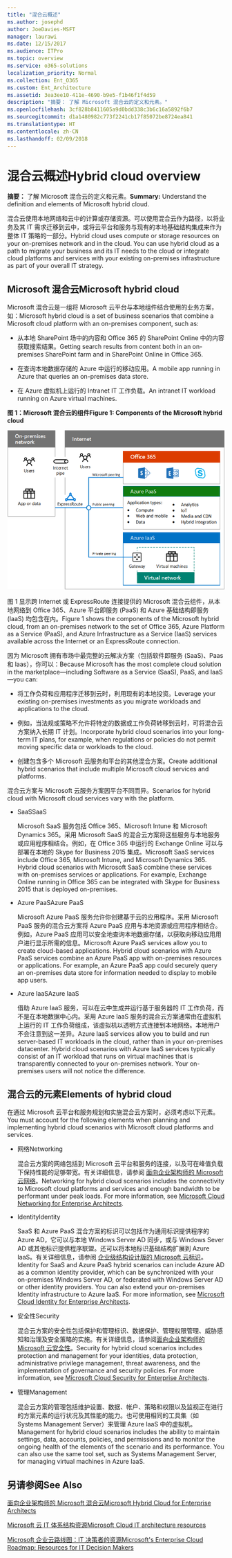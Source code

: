 ```yaml
---
title: "混合云概述"
ms.author: josephd
author: JoeDavies-MSFT
manager: laurawi
ms.date: 12/15/2017
ms.audience: ITPro
ms.topic: overview
ms.service: o365-solutions
localization_priority: Normal
ms.collection: Ent_O365
ms.custom: Ent_Architecture
ms.assetid: 3ea3ee10-411e-4690-b9e5-f1b46f1f4d59
description: "摘要： 了解 Microsoft 混合云的定义和元素。"
ms.openlocfilehash: 3cf828b8411605a9d0bdd338c3b6c16a5892f6b7
ms.sourcegitcommit: d1a1480982c773f2241cb17f85072be8724ea841
ms.translationtype: HT
ms.contentlocale: zh-CN
ms.lasthandoff: 02/09/2018
---
```

# <a name="hybrid-cloud-overview"></a><span data-ttu-id="e0da1-103">混合云概述</span><span class="sxs-lookup"><span data-stu-id="e0da1-103">Hybrid cloud overview</span></span>

 <span data-ttu-id="e0da1-104">**摘要：** 了解 Microsoft 混合云的定义和元素。</span><span class="sxs-lookup"><span data-stu-id="e0da1-104">**Summary:** Understand the definition and elements of Microsoft hybrid cloud.</span></span>
  
<span data-ttu-id="e0da1-p101">混合云使用本地网络和云中的计算或存储资源。可以使用混合云作为路径，以将业务及其 IT 需求迁移到云中，或将云平台和服务与现有的本地基础结构集成来作为整体 IT 策略的一部分。</span><span class="sxs-lookup"><span data-stu-id="e0da1-p101">Hybrid cloud uses compute or storage resources on your on-premises network and in the cloud. You can use hybrid cloud as a path to migrate your business and its IT needs to the cloud or integrate cloud platforms and services with your existing on-premises infrastructure as part of your overall IT strategy.</span></span>
  
## <a name="microsoft-hybrid-cloud"></a><span data-ttu-id="e0da1-107">Microsoft 混合云</span><span class="sxs-lookup"><span data-stu-id="e0da1-107">Microsoft hybrid cloud</span></span>

<span data-ttu-id="e0da1-108">Microsoft 混合云是一组将 Microsoft 云平台与本地组件结合使用的业务方案，如：</span><span class="sxs-lookup"><span data-stu-id="e0da1-108">Microsoft hybrid cloud is a set of business scenarios that combine a Microsoft cloud platform with an on-premises component, such as:</span></span> 
  
- <span data-ttu-id="e0da1-109">从本地 SharePoint 场中的内容和 Office 365 的 SharePoint Online 中的内容获取搜索结果。</span><span class="sxs-lookup"><span data-stu-id="e0da1-109">Getting search results from content both in an on-premises SharePoint farm and in SharePoint Online in Office 365.</span></span>
    
- <span data-ttu-id="e0da1-110">在查询本地数据存储的 Azure 中运行的移动应用。</span><span class="sxs-lookup"><span data-stu-id="e0da1-110">A mobile app running in Azure that queries an on-premises data store.</span></span>
    
- <span data-ttu-id="e0da1-111">在 Azure 虚拟机上运行的 Intranet IT 工作负载。</span><span class="sxs-lookup"><span data-stu-id="e0da1-111">An intranet IT workload running on Azure virtual machines.</span></span>
    
<span data-ttu-id="e0da1-112">**图 1：Microsoft 混合云的组件**</span><span class="sxs-lookup"><span data-stu-id="e0da1-112">**Figure 1: Components of the Microsoft hybrid cloud**</span></span>

![Microsoft 混合云的组件](images/Hybrid_Poster/MS_Hybrid_Cloud.png)
  
<span data-ttu-id="e0da1-114">图 1 显示跨 Internet 或 ExpressRoute 连接提供的 Microsoft 混合云组件，从本地网络到 Office 365、Azure 平台即服务 (PaaS) 和 Azure 基础结构即服务 (IaaS) 均包含在内。</span><span class="sxs-lookup"><span data-stu-id="e0da1-114">Figure 1 shows the components of the Microsoft hybrid cloud, from an on-premises network to the set of Office 365, Azure Platform as a Service (PaaS), and Azure Infrastructure as a Service (IaaS) services available across the Internet or an ExpressRoute connection.</span></span>
  
<span data-ttu-id="e0da1-115">因为 Microsoft 拥有市场中最完整的云解决方案（包括软件即服务 (SaaS)、Paas 和 laas），你可以：</span><span class="sxs-lookup"><span data-stu-id="e0da1-115">Because Microsoft has the most complete cloud solution in the marketplace—including Software as a Service (SaaS), PaaS, and IaaS—you can:</span></span>
  
- <span data-ttu-id="e0da1-116">将工作负荷和应用程序迁移到云时，利用现有的本地投资。</span><span class="sxs-lookup"><span data-stu-id="e0da1-116">Leverage your existing on-premises investments as you migrate workloads and applications to the cloud.</span></span>
    
- <span data-ttu-id="e0da1-117">例如，当法规或策略不允许将特定的数据或工作负荷转移到云时，可将混合云方案纳入长期 IT 计划。</span><span class="sxs-lookup"><span data-stu-id="e0da1-117">Incorporate hybrid cloud scenarios into your long-term IT plans, for example, when regulations or policies do not permit moving specific data or workloads to the cloud.</span></span>
    
- <span data-ttu-id="e0da1-118">创建包含多个 Microsoft 云服务和平台的其他混合方案。</span><span class="sxs-lookup"><span data-stu-id="e0da1-118">Create additional hybrid scenarios that include multiple Microsoft cloud services and platforms.</span></span>
    
<span data-ttu-id="e0da1-119">混合云方案与 Microsoft 云服务方案因平台不同而异。</span><span class="sxs-lookup"><span data-stu-id="e0da1-119">Scenarios for hybrid cloud with Microsoft cloud services vary with the platform.</span></span>
  
- <span data-ttu-id="e0da1-120">SaaS</span><span class="sxs-lookup"><span data-stu-id="e0da1-120">SaaS</span></span>
    
    <span data-ttu-id="e0da1-p102">Microsoft SaaS 服务包括 Office 365、Microsoft Intune 和 Microsoft Dynamics 365。采用 Microsoft SaaS 的混合云方案将这些服务与本地服务或应用程序相结合。例如，在 Office 365 中运行的 Exchange Online 可以与部署在本地的 Skype for Business 2015 集成。</span><span class="sxs-lookup"><span data-stu-id="e0da1-p102">Microsoft SaaS services include Office 365, Microsoft Intune, and Microsoft Dynamics 365. Hybrid cloud scenarios with Microsoft SaaS combine these services with on-premises services or applications. For example, Exchange Online running in Office 365 can be integrated with Skype for Business 2015 that is deployed on-premises.</span></span>
    
- <span data-ttu-id="e0da1-124">Azure PaaS</span><span class="sxs-lookup"><span data-stu-id="e0da1-124">Azure PaaS</span></span>
    
    <span data-ttu-id="e0da1-p103">Microsoft Azure PaaS 服务允许你创建基于云的应用程序。采用 Microsoft PaaS 服务的混合云方案将 Azure PaaS 应用与本地资源或应用程序相结合。例如，Azure PaaS 应用可以安全地查询本地数据存储，以获取向移动应用用户进行显示所需的信息。</span><span class="sxs-lookup"><span data-stu-id="e0da1-p103">Microsoft Azure PaaS services allow you to create cloud-based applications. Hybrid cloud scenarios with Azure PaaS services combine an Azure PaaS app with on-premises resources or applications. For example, an Azure PaaS app could securely query an on-premises data store for information needed to display to mobile app users.</span></span>
    
- <span data-ttu-id="e0da1-128">Azure IaaS</span><span class="sxs-lookup"><span data-stu-id="e0da1-128">Azure IaaS</span></span>
    
    <span data-ttu-id="e0da1-p104">借助 Azure IaaS 服务，可以在云中生成并运行基于服务器的 IT 工作负荷，而不是在本地数据中心内。采用 Azure IaaS 服务的混合云方案通常由在虚拟机上运行的 IT 工作负荷组成，该虚拟机以透明方式连接到本地网络。本地用户不会注意到这一差异。</span><span class="sxs-lookup"><span data-stu-id="e0da1-p104">Azure IaaS services allow you to build and run server-based IT workloads in the cloud, rather than in your on-premises datacenter. Hybrid cloud scenarios with Azure IaaS services typically consist of an IT workload that runs on virtual machines that is transparently connected to your on-premises network. Your on-premises users will not notice the difference.</span></span>
    
## <a name="elements-of-hybrid-cloud"></a><span data-ttu-id="e0da1-132">混合云的元素</span><span class="sxs-lookup"><span data-stu-id="e0da1-132">Elements of hybrid cloud</span></span>

<span data-ttu-id="e0da1-133">在通过 Microsoft 云平台和服务规划和实施混合云方案时，必须考虑以下元素。</span><span class="sxs-lookup"><span data-stu-id="e0da1-133">You must account for the following elements when planning and implementing hybrid cloud scenarios with Microsoft cloud platforms and services.</span></span>
  
- <span data-ttu-id="e0da1-134">网络</span><span class="sxs-lookup"><span data-stu-id="e0da1-134">Networking</span></span>
    
    <span data-ttu-id="e0da1-p105">混合云方案的网络包括到 Microsoft 云平台和服务的连接，以及可在峰值负载下保持性能的足够带宽。有关详细信息，请参阅 [面向企业架构师的 Microsoft 云网络](microsoft-cloud-networking-for-enterprise-architects.md)。</span><span class="sxs-lookup"><span data-stu-id="e0da1-p105">Networking for hybrid cloud scenarios includes the connectivity to Microsoft cloud platforms and services and enough bandwidth to be performant under peak loads. For more information, see [Microsoft Cloud Networking for Enterprise Architects](microsoft-cloud-networking-for-enterprise-architects.md).</span></span>
    
- <span data-ttu-id="e0da1-137">Identity</span><span class="sxs-lookup"><span data-stu-id="e0da1-137">Identity</span></span>
    
    <span data-ttu-id="e0da1-p106">SaaS 和 Azure PaaS 混合方案的标识可以包括作为通用标识提供程序的 Azure AD，它可以与本地 Windows Server AD 同步，或与 Windows Sever AD 或其他标识提供程序联盟。还可以将本地标识基础结构扩展到 Azure IaaS。有关详细信息，请参阅 [企业级结构设计版的 Microsoft 云标识](microsoft-cloud-identity-for-enterprise-architects.md)。</span><span class="sxs-lookup"><span data-stu-id="e0da1-p106">Identity for SaaS and Azure PaaS hybrid scenarios can include Azure AD as a common identity provider, which can be synchronized with your on-premises Windows Server AD, or federated with Windows Server AD or other identity providers. You can also extend your on-premises Identity infrastructure to Azure IaaS. For more information, see [Microsoft Cloud Identity for Enterprise Architects](microsoft-cloud-identity-for-enterprise-architects.md).</span></span>
    
- <span data-ttu-id="e0da1-141">安全性</span><span class="sxs-lookup"><span data-stu-id="e0da1-141">Security</span></span>
    
    <span data-ttu-id="e0da1-p107">混合云方案的安全性包括保护和管理标识、数据保护、管理权限管理、威胁感知和治理及安全策略的实施。有关详细信息，请参阅[面向企业架构师的 Microsoft 云安全性](https://technet.microsoft.com/library/dn919927.aspx#security)。</span><span class="sxs-lookup"><span data-stu-id="e0da1-p107">Security for hybrid cloud scenarios includes protection and management for your identities, data protection, administrative privilege management, threat awareness, and the implementation of governance and security policies. For more information, see [Microsoft Cloud Security for Enterprise Architects](https://technet.microsoft.com/library/dn919927.aspx#security).</span></span>
    
- <span data-ttu-id="e0da1-144">管理</span><span class="sxs-lookup"><span data-stu-id="e0da1-144">Management</span></span>
    
    <span data-ttu-id="e0da1-p108">混合云方案的管理包括维护设置、数据、帐户、策略和权限以及监视正在进行的方案元素的运行状况及其性能的能力。也可使用相同的工具集（如 Systems Management Server）来管理 Azure IaaS 中的虚拟机。</span><span class="sxs-lookup"><span data-stu-id="e0da1-p108">Management for hybrid cloud scenarios includes the ability to maintain settings, data, accounts, policies, and permissions and to monitor the ongoing health of the elements of the scenario and its performance. You can also use the same tool set, such as Systems Management Server, for managing virtual machines in Azure IaaS.</span></span>
    
## <a name="see-also"></a><span data-ttu-id="e0da1-147">另请参阅</span><span class="sxs-lookup"><span data-stu-id="e0da1-147">See Also</span></span>

[<span data-ttu-id="e0da1-148">面向企业架构师的 Microsoft 混合云</span><span class="sxs-lookup"><span data-stu-id="e0da1-148">Microsoft Hybrid Cloud for Enterprise Architects</span></span>](microsoft-hybrid-cloud-for-enterprise-architects.md)
  
[<span data-ttu-id="e0da1-149">Microsoft 云 IT 体系结构资源</span><span class="sxs-lookup"><span data-stu-id="e0da1-149">Microsoft Cloud IT architecture resources</span></span>](microsoft-cloud-it-architecture-resources.md)

[<span data-ttu-id="e0da1-150">Microsoft 企业云路线图：IT 决策者的资源</span><span class="sxs-lookup"><span data-stu-id="e0da1-150">Microsoft's Enterprise Cloud Roadmap: Resources for IT Decision Makers</span></span>](https://sway.com/FJ2xsyWtkJc2taRD)
 


